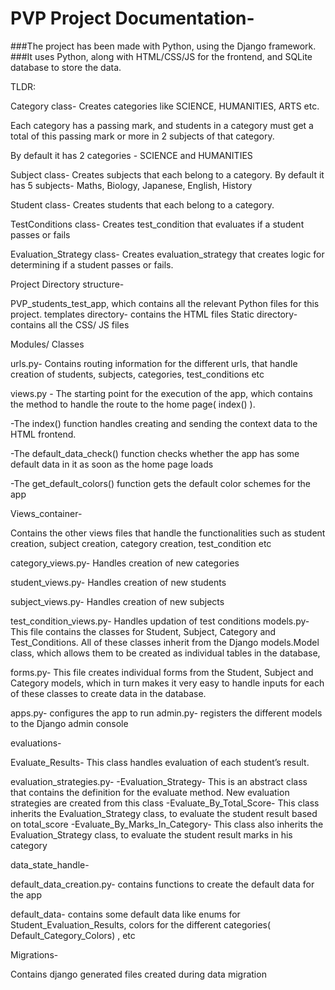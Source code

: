 

# PVP Project Documentation-

###The project has been made with Python, using the Django framework. 
###It uses Python, along with HTML/CSS/JS for the frontend, and SQLite database to store the data.

TLDR: 

Category class- Creates categories like SCIENCE, HUMANITIES, ARTS etc. 

Each category has a passing mark, and students in a category must get a total of this passing mark or more in 2 subjects of that category.

By default it has 2 categories - SCIENCE and HUMANITIES

Subject class-  Creates subjects that each belong to a category. 
By default it has 5 subjects-  Maths, Biology, Japanese, English, History


Student class-  Creates students that each belong to a category. 

TestConditions class-  Creates test_condition that evaluates if a student passes or fails

Evaluation_Strategy class-  Creates evaluation_strategy that creates logic for determining if a student passes or fails.







Project Directory structure-

PVP_students_test_app, which contains all the relevant Python files for this project.
templates directory- contains the HTML files
Static directory- contains all the CSS/ JS files

Modules/ Classes

urls.py- Contains routing information for the different urls, that handle creation of students, subjects, categories, test_conditions etc

views.py - The starting point for the execution of the app, which contains the method to handle the route to the home page( index() ). 

-The index() function handles creating and sending the context data to the HTML   frontend.

-The default_data_check() function checks whether the app has some default data in it     as soon as the home page loads

-The get_default_colors() function gets the default color schemes for the app

Views_container- 

Contains the other views files that handle the functionalities such as student creation, subject creation, category creation, test_condition etc

category_views.py- Handles creation of new categories

student_views.py- Handles creation of new students

subject_views.py- Handles creation of new subjects

test_condition_views.py- Handles updation of test conditions
models.py-  This file contains the classes for Student, Subject, Category and Test_Conditions. All of these classes inherit from the Django models.Model class, which allows them to be created as individual tables in the database,


forms.py- This file creates individual forms from the Student, Subject and Category models, which in turn makes it very easy to handle inputs for each of these classes to create data in the database. 

apps.py- configures the app to run
admin.py- registers the different models to the Django admin console


evaluations-

Evaluate_Results- This class handles evaluation of each student’s result.

evaluation_strategies.py- 
-Evaluation_Strategy- This is an abstract class that contains the definition for the evaluate     method. New evaluation strategies are created from this class
-Evaluate_By_Total_Score- This class inherits the Evaluation_Strategy class, to evaluate the student result based on total_score
-Evaluate_By_Marks_In_Category- This class also inherits the Evaluation_Strategy class, to evaluate the student result marks in his category

data_state_handle-

default_data_creation.py- contains functions to create the default data for the app

default_data- contains some default data like enums for Student_Evaluation_Results, colors for the different categories( Default_Category_Colors) , etc


Migrations- 

Contains django generated files created during data migration
